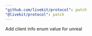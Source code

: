 ```yaml
---
"github.com/livekit/protocol": patch
"@livekit/protocol": patch
---
```


Add client info enum value for unreal
